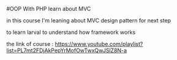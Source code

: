 #OOP With PHP learn about MVC 

in this course I'm leaning about MVC design pattern for next step 

to learn larval to understand how framework works 

the link of course : 
https://www.youtube.com/playlist?list=PL7mt2FDjAkPepYrMofOwTwxQwJSlZ8N-a